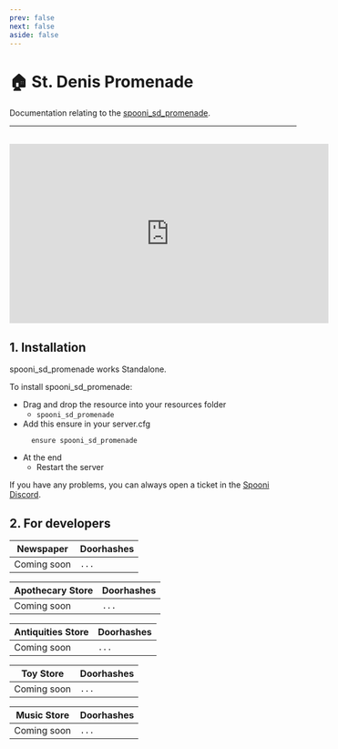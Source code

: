 ```yaml
---
prev: false
next: false
aside: false
---
```


# 🏠 St. Denis Promenade
Documentation relating to the [spooni_sd_promenade](https://spooni-mapping.tebex.io/package/).

___
<br>
<iframe width="560" height="315" src="https://www.youtube.com/embed/" frameborder="0" allow="accelerometer; autoplay; clipboard-write; encrypted-media; gyroscope; picture-in-picture; web-share" allowfullscreen></iframe>

## 1. Installation
spooni_sd_promenade works Standalone.  

To install spooni_sd_promenade:
- Drag and drop the resource into your resources folder
  - `spooni_sd_promenade`
- Add this ensure in your server.cfg
  ```
    ensure spooni_sd_promenade
  ```
- At the end
  - Restart the server

If you have any problems, you can always open a ticket in the [Spooni Discord](https://discord.gg/spooni).

<!-- :::details <Badge type="danger" text="IMPORTANT"/>
  ### If you have set up several of our mappings in St. Denis, here's what you need to do for a smooth installation:

  ### For spooni_sd_courthouse:
  - Open the folder where the Mapping is installed.
  - Look for a folder named `update_sd_courthouse`.
  - Copy the files from this folder.
  - Find the folder named `spooni_sd_courthouse` and open its `stream` folder.
  - Paste the copied files into the `stream` folder, replacing any existing ones.
  - Restart the server.

  ### For spooni_sd_promenade:
  - Open the folder where the Mapping is installed.
  - Find a folder called `update_sd_promenade`.
  - Copy the files from this folder.
  - Navigate to the folder named `spooni_sd_promenade` and open its `stream` folder.
  - Paste the copied files into the `stream` folder, replacing the current ones.
  - Restart the server.

  ### For spooni_sd_spaldings:
  - Open the folder where the Mapping is installed.
  - Search for a folder named `update_sd_spaldings`.
  - Copy the files from this folder.
  - Go to the folder named `spooni_sd_spaldings` and open its `stream` folder.
  - Paste the copied files into the `stream` folder, replacing any existing files.
  - Restart the server.

  ### If you have them all:
  - Open the folder where the Mapping is installed.
  - Look for a folder named `update_all`.
  - Copy the files from this folder.
  - Find the folders named `spooni_sd_courthouse`, `spooni_sd_promenade`, and `spooni_sd_spaldings`, and open their `stream` folder.
  - Paste the copied files into the `stream` folder, replacing any existing ones.
  - Restart the server.
::: -->

## 2. For developers

| Newspaper                 | Doorhashes
|---------------------------|----------------------------------------------------------------------------------|
| Coming soon               | `...`

| Apothecary Store          | Doorhashes
|---------------------------|----------------------------------------------------------------------------------|
| Coming soon               | `...`

| Antiquities Store         | Doorhashes
|---------------------------|----------------------------------------------------------------------------------|
| Coming soon               | `...`

| Toy Store                 | Doorhashes
|---------------------------|----------------------------------------------------------------------------------|
| Coming soon               | `...`

| Music Store               | Doorhashes
|---------------------------|----------------------------------------------------------------------------------|
| Coming soon               | `...`